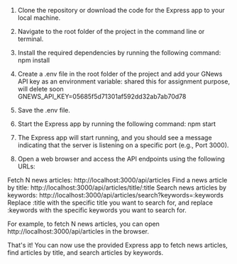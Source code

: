 1. Clone the repository or download the code for the Express app to your local machine.

2. Navigate to the root folder of the project in the command line or terminal.

3. Install the required dependencies by running the following command:
   npm install

4. Create a .env file in the root folder of the project and add your GNews API key as an environment variable:
   shared this for assignment purpose, will delete soon
   GNEWS_API_KEY=05685f5d71301af592dd32ab7ab70d78

5. Save the .env file.

6. Start the Express app by running the following command:
   npm start

7. The Express app will start running, and you should see a message indicating that the server is listening on a specific port (e.g., Port 3000).

8. Open a web browser and access the API endpoints using the following URLs:

Fetch N news articles: http://localhost:3000/api/articles
Find a news article by title: http://localhost:3000/api/articles/title/:title
Search news articles by keywords: http://localhost:3000/api/articles/search?keywords=:keywords
Replace :title with the specific title you want to search for, and replace :keywords with the specific keywords you want to search for.

For example, to fetch N news articles, you can open http://localhost:3000/api/articles in the browser.

That's it! You can now use the provided Express app to fetch news articles, find articles by title, and search articles by keywords.
